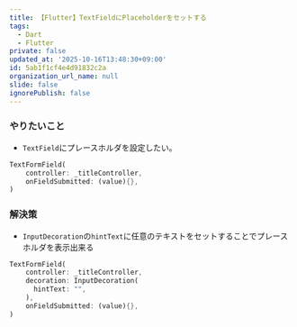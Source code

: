 ```yaml
---
title: 【Flutter】TextFieldにPlaceholderをセットする
tags:
  - Dart
  - Flutter
private: false
updated_at: '2025-10-16T13:48:30+09:00'
id: 5ab1f1cf4e4d91832c2a
organization_url_name: null
slide: false
ignorePublish: false
---
```

### やりたいこと
* `TextField`にプレースホルダを設定したい。

```edit_title_view.dart
TextFormField(
    controller: _titleController,
    onFieldSubmitted: (value){},
)
```

### 解決策
* `InputDecoration`の`hintText`に任意のテキストをセットすることでプレースホルダを表示出来る

```edit_title_view.dart
TextFormField(
    controller: _titleController,
    decoration: InputDecoration(
      hintText: "",
    ),
    onFieldSubmitted: (value){},
)
```
